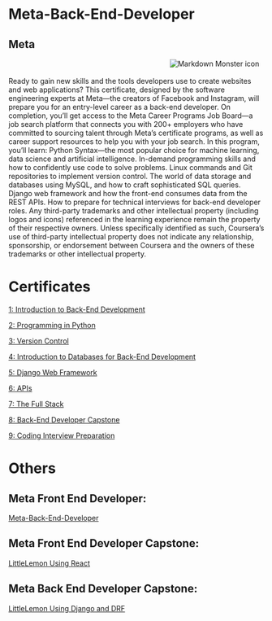 # Meta-Back-End-Developer

## Meta

<img src="./meta-logo.png"
     alt="Markdown Monster icon"
     style="float: right; margin-right: 10px;" />

</br>
</br>
Ready to gain new skills and the tools developers use to create websites and web applications? This certificate, designed by the software engineering experts at Meta—the creators of Facebook and Instagram, will prepare you for an entry-level career as a back-end developer. On completion, you’ll get access to the Meta Career Programs Job Board—a job search platform that connects you with 200+ employers who have committed to sourcing talent through Meta’s certificate programs, as well as career support resources to help you with your job search. In this program, you’ll learn: Python Syntax—the most popular choice for machine learning, data science and artificial intelligence. In-demand programming skills and how to confidently use code to solve problems. Linux commands and Git repositories to implement version control. The world of data storage and databases using MySQL, and how to craft sophisticated SQL queries. Django web framework and how the front-end consumes data from the REST APIs. How to prepare for technical interviews for back-end developer roles. Any third-party trademarks and other intellectual property (including logos and icons) referenced in the learning experience remain the property of their respective owners. Unless specifically identified as such, Coursera’s use of third-party intellectual property does not indicate any relationship, sponsorship, or endorsement between Coursera and the owners of these trademarks or other intellectual
property.

# Certificates

[ 1: Introduction to Back-End Development](https://coursera.org/share/5df3fd9b497f709c36fad3753846c4b5)

[ 2: Programming in Python](https://www.coursera.org/learn/programming-in-python/home/week/4?utm_source=link&utm_medium=certificate&utm_content=cert_image&utm_campaign=sharing_cta)

[ 3: Version Control](https://coursera.org/share/8b4e2a468c1cf5b97c9e52d0ce6d3db0)

[ 4: Introduction to Databases for Back-End Development](https://coursera.org/share/d96d993f86e57ae486202823fbac171d)

[ 5: Django Web Framework](https://coursera.org/share/c7a78f7c3356c71c176035fccd157bf5)

[ 6: APIs](https://coursera.org/share/5bebbe5f269705a9867ce133184d6a00)

[ 7: The Full Stack](https://coursera.org/share/8c1f0956a2ee4f66f66c49cb5463b7cd)

[ 8: Back-End Developer Capstone](https://coursera.org/share/1f9f6dc87a6682fc1733ecdb632ca1a7)

[ 9: Coding Interview Preparation](https://www.coursera.org/learn/coding-interview-preparation/home/week/1?utm_source=link&utm_medium=certificate&utm_content=cert_image&utm_campaign=sharing_cta)

# Others

## Meta Front End Developer:

[Meta-Back-End-Developer](https://github.com/ShahandFahad/Meta-Front-End-Developer.git)

## Meta Front End Developer Capstone:

[LittleLemon Using React](https://github.com/ShahandFahad/Little-Lemon.git)

## Meta Back End Developer Capstone:

[LittleLemon Using Django and DRF](https://github.com/ShahandFahad/littlelemon.git)

